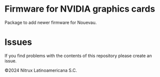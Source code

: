 # Firmware for NVIDIA graphics cards

Package to add newer firmware for Nouevau.

# Issues
If you find problems with the contents of this repository please create an issue.

©2024 Nitrux Latinoamericana S.C.
